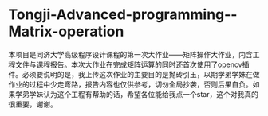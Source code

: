 # Tongji-Advanced-programming--Matrix-operation
本项目是同济大学高级程序设计课程的第一次大作业——矩阵操作大作业，内含工程文件与课程报告。本次大作业在完成矩阵运算的同时还首次使用了opencv插件。必须要说明的是，我上传这次作业的主要目的是抛砖引玉，以期学弟学妹在做作业的过程中少走弯路，报告内容也仅供参考，切勿全局抄袭，否则后果自负。如果学弟学妹认为这个工程有帮助的话，希望各位能给我点一个star，这个对我真的很重要，谢谢。

